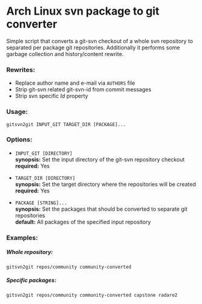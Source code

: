 Arch Linux svn package to git converter
=======================================

Simple script that converts a git-svn checkout of a whole svn repository to separated per package git repositories.
Additionally it performs some garbage collection and history/content rewrite.

### Rewrites:

- Replace author name and e-mail via ```AUTHORS``` file
- Strip git-svn related git-svn-id from commit messages
- Strip svn specific $Id$ property


### Usage:

    gitsvn2git INPUT_GIT TARGET_DIR [PACKAGE]...


### Options:

- `INPUT_GIT [DIRECTORY]`  
**synopsis:** Set the input directory of the git-svn repository checkout  
**required:** Yes  


- `TARGET_DIR [DIRECTORY]`  
**synopsis:** Set the target directory where the repositories will be created  
**required:** Yes  


- `PACKAGE [STRING]...`  
**synopsis:** Set the packages that should be converted to separate git repositories  
**default:** All packages of the specified input repository  


### Examples:

##### Whole repository:

    gitsvn2git repos/community community-converted


##### Specific packages:

    gitsvn2git repos/community community-converted capstone radare2


